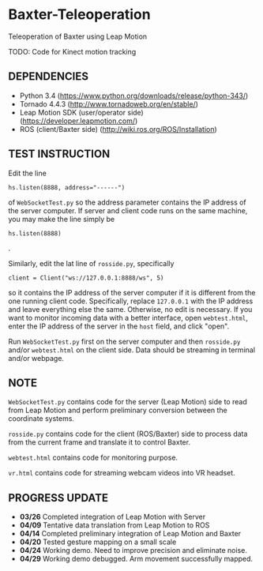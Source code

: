 # Baxter-Teleoperation
Teleoperation of Baxter using Leap Motion

TODO: Code for Kinect motion tracking

## DEPENDENCIES
* Python 3.4 (https://www.python.org/downloads/release/python-343/)
* Tornado 4.4.3 (http://www.tornadoweb.org/en/stable/)
* Leap Motion SDK (user/operator side) (https://developer.leapmotion.com/)
* ROS (client/Baxter side) (http://wiki.ros.org/ROS/Installation)

## TEST INSTRUCTION
Edit the line 
```
hs.listen(8888, address="------")
```
of `WebSocketTest.py` so the address parameter contains the IP address of the server computer. If server and client code runs on the same machine, you may make the line simply be
```
hs.listen(8888)
```
. 

Similarly, edit the lat line of `rosside.py`, specifically
```
client = Client("ws://127.0.0.1:8888/ws", 5)
```
so it contains the IP address of the server computer if it is different from the one running client code. Specifically, replace `127.0.0.1` with the IP address and leave everything else the same. Otherwise, no edit is necessary. If you want to monitor incoming data with a better interface, open `webtest.html`, enter the IP address of the server in the `host` field, and click "open".

Run `WebSocketTest.py` first on the server computer and then `rosside.py` and/or `webtest.html` on the client side. Data should be streaming in terminal and/or webpage.

## NOTE
`WebSocketTest.py` contains code for the server (Leap Motion) side to read from Leap Motion and perform preliminary conversion between the coordinate systems.

`rosside.py` contains code for the client (ROS/Baxter) side to process data from the current frame and translate it to control Baxter.

`webtest.html` contains code for monitoring purpose.

`vr.html` contains code for streaming webcam videos into VR headset.

## PROGRESS UPDATE
* **03/26** Completed integration of Leap Motion with Server
* **04/09** Tentative data translation from Leap Motion to ROS
* **04/14** Completed preliminary integration of Leap Motion and Baxter
* **04/20** Tested gesture mapping on a small scale
* **04/24** Working demo. Need to improve precision and eliminate noise.
* **04/29** Working demo debugged. Arm movement successfully mapped.
